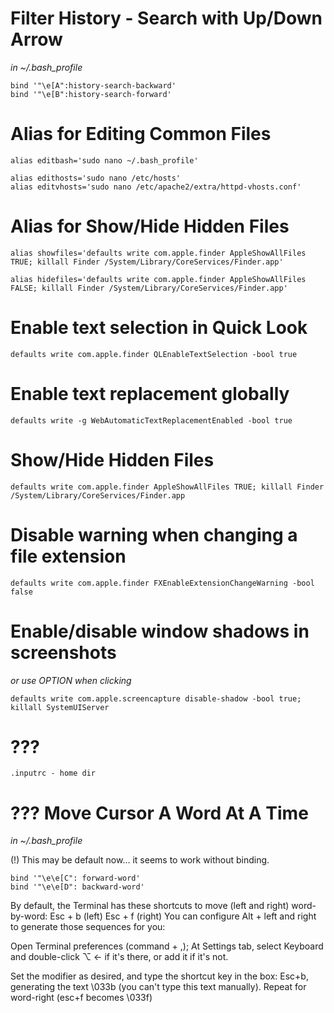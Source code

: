 # Filter History - Search with Up/Down Arrow
_in ~/.bash_profile_

    bind '"\e[A":history-search-backward'
    bind '"\e[B":history-search-forward'

# Alias for Editing Common Files

    alias editbash='sudo nano ~/.bash_profile'

    alias edithosts='sudo nano /etc/hosts'
    alias editvhosts='sudo nano /etc/apache2/extra/httpd-vhosts.conf'

# Alias for Show/Hide Hidden Files

    alias showfiles='defaults write com.apple.finder AppleShowAllFiles TRUE; killall Finder /System/Library/CoreServices/Finder.app'

<!--break-->

    alias hidefiles='defaults write com.apple.finder AppleShowAllFiles FALSE; killall Finder /System/Library/CoreServices/Finder.app'

# Enable text selection in Quick Look

    defaults write com.apple.finder QLEnableTextSelection -bool true

# Enable text replacement globally

    defaults write -g WebAutomaticTextReplacementEnabled -bool true

# Show/Hide Hidden Files

    defaults write com.apple.finder AppleShowAllFiles TRUE; killall Finder /System/Library/CoreServices/Finder.app

# Disable warning when changing a file extension

    defaults write com.apple.finder FXEnableExtensionChangeWarning -bool false

# Enable/disable window shadows in screenshots
_or use OPTION when clicking_

    defaults write com.apple.screencapture disable-shadow -bool true; killall SystemUIServer

# ???

    .inputrc - home dir

# ??? Move Cursor A Word At A Time
_in ~/.bash_profile_

(!) This may be default now… it seems to work without binding.

    bind '"\e\e[C": forward-word'
    bind '"\e\e[D": backward-word'

By default, the Terminal has these shortcuts to move (left and right) word-by-word:
Esc + b (left)
Esc + f (right)
You can configure Alt + left and right to generate those sequences for you:

Open Terminal preferences (command + ,);
At Settings tab, select Keyboard and double-click ⌥ ← if it's there, or add it if it's not.

Set the modifier as desired, and type the shortcut key in the box: Esc+b, generating the text \033b (you can't type this text manually).
Repeat for word-right (esc+f becomes \033f)
